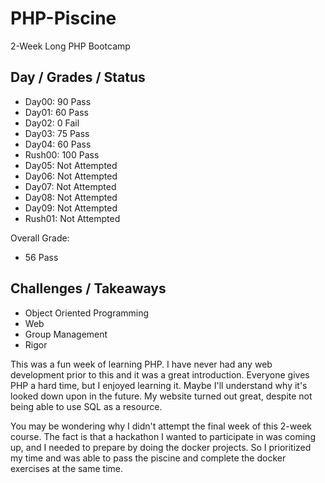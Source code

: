 # PHP-Piscine
2-Week Long PHP Bootcamp

## Day / Grades / Status
- Day00:  90  Pass
- Day01:  60  Pass
- Day02:  0   Fail
- Day03:  75  Pass
- Day04:  60  Pass
- Rush00: 100 Pass
- Day05:   Not Attempted
- Day06:   Not Attempted
- Day07:   Not Attempted
- Day08:   Not Attempted
- Day09:   Not Attempted
- Rush01: Not Attempted

Overall Grade:
- 56 Pass

## Challenges / Takeaways
- Object Oriented Programming
- Web
- Group Management
- Rigor

This was a fun week of learning PHP. I have never had any web development prior to this and it was a great introduction. Everyone gives PHP a hard time, but I enjoyed learning it. Maybe I'll understand why it's looked down upon in the future. My website turned out great, despite not being able to use SQL as a resource. 

You may be wondering why I didn't attempt the final week of this 2-week course. The fact is that a hackathon I wanted to participate in was coming up, and I needed to prepare by doing the docker projects. So I prioritized my time and was able to pass the piscine and complete the docker exercises at the same time.
